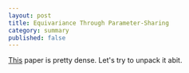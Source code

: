 ```yaml
---
layout: post
title: Equivariance Through Parameter-Sharing
category: summary
published: false
---
```


[This](https://arxiv.org/abs/1702.08389) paper is pretty dense. Let's try to unpack it abit.
